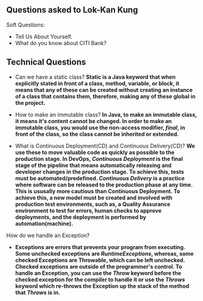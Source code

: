 ## Questions asked to Lok-Kan Kung
Soft Questions:
- Tell Us About Yourself.
- What do you know about CITI Bank?

## Technical Questions
- Can we have a static class?
**Static is a Java keyword that when explicitly stated in front of a class, method, variable, or block, it means that any of these can be created without creating an instance of a class that contains them, therefore, making any of these global in the project.**

- How to make an immutable class?
**In Java, to make an immutable class, it means it's content cannot be changed. In order to make an immutable class, you would use the non-access modifier, *final*, in front of the class, so the class cannot be inherited or extended.**


- What is Continuous Deployment(CD) and Continuous Delivery(CD)?
**We use these to move valuable code as quickly as possible to the production stage. In DevOps, *Continuous Deployment* is the final stage of the pipeline that means automatically releasing and developer changes in the production stage. To achieve this, tests must be automated/predefined. *Continuous Delivery* is a practice where software can be released to the  production phase at any time. This is ususally more cautious than Continuous Deployment. To achieve this, a new model must be created and involved with production test environments, such as, a Quality Assurance environment to test for errors, human checks to approve deployments, and the deployment is performed by automation(machine).**


How do we handle an Exception?
- **Exceptions are errors that prevents your program from executing. Some unchecked exceptions are *RuntimeExceptions*, whereas, some checked Exceptions are Throwable, which can be left unchecked. Checked exceptions are outside of the programmer's control. To handle an Exception, you can use the *Throw* keyword before the checked exception for the compiler to handle it or use the *Throws* keyword which re-throws the Exception up the stack of the method that *Throws* is in.**